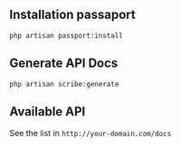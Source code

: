 ## Installation passaport

`php artisan passport:install`

## Generate API Docs

`php artisan scribe:generate`

## Available API

See the list in `http://your-domain.com/docs`
